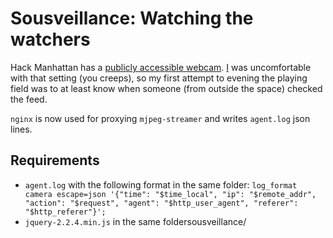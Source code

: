 # Sousveillance: Watching the watchers

Hack Manhattan has a [publicly accessible webcam](https://wiki.hackmanhattan.com/Camera).
[I](https://github.com/eaon) was uncomfortable with that setting (you creeps),
so my first attempt to evening the playing field was to at least know when
someone (from outside the space) checked the feed.

`nginx` is now used for proxying `mjpeg-streamer` and writes `agent.log` json
lines.

## Requirements

* `agent.log` with the following format in the same folder:
  `log_format camera escape=json '{"time": "$time_local", "ip": "$remote_addr", "action": "$request", "agent": "$http_user_agent", "referer": "$http_referer"}';`
* `jquery-2.2.4.min.js` in the same foldersousveillance/
